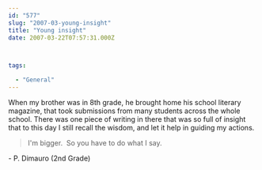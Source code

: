 ```yaml
---
id: "577"
slug: "2007-03-young-insight"
title: "Young insight"
date: 2007-03-22T07:57:31.000Z



tags:

  - "General"
---
```

<div class="sqs-html-content">
  <p>When my brother was in 8th grade, he brought home his school literary magazine, that took submissions from many students across the whole school. There was one piece of writing in there that was so full of insight that to this day I still recall the wisdom, and let it help in guiding my actions.</p>
<blockquote><p>I'm bigger.&nbsp; So you have to do what I say.</p>
</blockquote>
<p dir="ltr" style="MARGIN-RIGHT: 0px"> - P. Dimauro (2nd Grade)</p>
</div>

